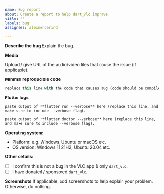 ```yaml
---
name: Bug report
about: Create a report to help dart_vlc improve
title: ''
labels: bug
assignees: alexmercerind

---
```


**Describe the bug**
Explain the bug.

**Media**

Upload / give URL of the audio/video files that cause the issue (if applicable).

**Minimal reproducible code**
```dart
replace this line with the code that causes bug (code should be compile-able & single-file)
```

**Flutter logs**
```
paste output of **flutter run --verbose** here (replace this line, and make sure to include --verbose flag).
```
```
paste output of **flutter doctor --verbose** here (replace this line, and make sure to include --verbose flag).
```

**Operating system:**
- Platform: e.g. Windows, Ubuntu or macOS etc.
- OS version: Windows 11 21H2, Ubuntu 20.04 etc.

**Other details:**
<!--
Add x inside the square brackets below (like [x]) to make a YES, otherwise leave as [ ] for NO.
-->

- [ ] I confirm this is not a bug in the VLC app & only `dart_vlc`.
- [ ] I have donated / sponsored `dart_vlc`.

**Screenshots**
If applicable, add screenshots to help explain your problem. Otherwise, do nothing.
